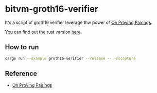 # bitvm-groth16-verifier

It's a script of groth16 verifier leverage thw power of [On Proving Pairings](https://eprint.iacr.org/2024/640).

You can find out the rust version [here](https://github.com/zulu-network/prove-on-pairing).




## How to run
```bash
cargo run --example groth16-verifier --release -- -nocapture
```



## Reference
* [On Proving Pairings](https://eprint.iacr.org/2024/640)
